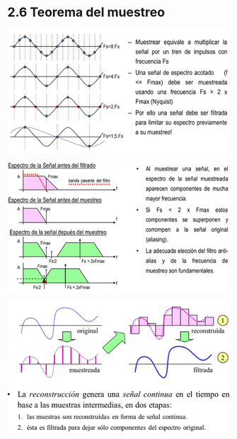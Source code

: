 # 2.6 Teorema del muestreo

![](../.gitbook/assets/image%20%2812%29.png)

  


![](../.gitbook/assets/image%20%2819%29.png)

  


![](../.gitbook/assets/image%20%2828%29.png)


